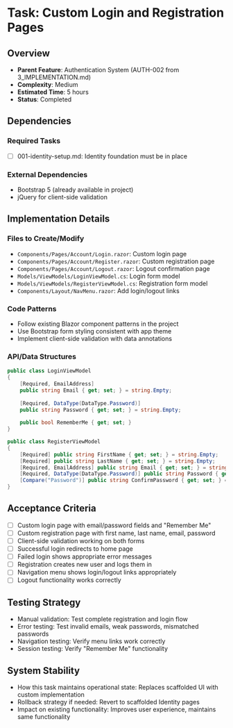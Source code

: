 # Task: Custom Login and Registration Pages

## Overview
- **Parent Feature**: Authentication System (AUTH-002 from 3_IMPLEMENTATION.md)
- **Complexity**: Medium
- **Estimated Time**: 5 hours
- **Status**: Completed

## Dependencies
### Required Tasks
- [ ] 001-identity-setup.md: Identity foundation must be in place

### External Dependencies
- Bootstrap 5 (already available in project)
- jQuery for client-side validation

## Implementation Details
### Files to Create/Modify
- `Components/Pages/Account/Login.razor`: Custom login page
- `Components/Pages/Account/Register.razor`: Custom registration page
- `Components/Pages/Account/Logout.razor`: Logout confirmation page
- `Models/ViewModels/LoginViewModel.cs`: Login form model
- `Models/ViewModels/RegisterViewModel.cs`: Registration form model
- `Components/Layout/NavMenu.razor`: Add login/logout links

### Code Patterns
- Follow existing Blazor component patterns in the project
- Use Bootstrap form styling consistent with app theme
- Implement client-side validation with data annotations

### API/Data Structures
```csharp
public class LoginViewModel
{
    [Required, EmailAddress]
    public string Email { get; set; } = string.Empty;
    
    [Required, DataType(DataType.Password)]
    public string Password { get; set; } = string.Empty;
    
    public bool RememberMe { get; set; }
}

public class RegisterViewModel
{
    [Required] public string FirstName { get; set; } = string.Empty;
    [Required] public string LastName { get; set; } = string.Empty;
    [Required, EmailAddress] public string Email { get; set; } = string.Empty;
    [Required, DataType(DataType.Password)] public string Password { get; set; } = string.Empty;
    [Compare("Password")] public string ConfirmPassword { get; set; } = string.Empty;
}
```

## Acceptance Criteria
- [ ] Custom login page with email/password fields and "Remember Me"
- [ ] Custom registration page with first name, last name, email, password
- [ ] Client-side validation working on both forms
- [ ] Successful login redirects to home page
- [ ] Failed login shows appropriate error messages
- [ ] Registration creates new user and logs them in
- [ ] Navigation menu shows login/logout links appropriately
- [ ] Logout functionality works correctly

## Testing Strategy
- Manual validation: Test complete registration and login flow
- Error testing: Test invalid emails, weak passwords, mismatched passwords
- Navigation testing: Verify menu links work correctly
- Session testing: Verify "Remember Me" functionality

## System Stability
- How this task maintains operational state: Replaces scaffolded UI with custom implementation
- Rollback strategy if needed: Revert to scaffolded Identity pages
- Impact on existing functionality: Improves user experience, maintains same functionality